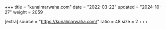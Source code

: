 +++
title = "kunalmarwaha.com"
date = "2022-03-22"
updated = "2024-10-27"
weight = 2059

[extra]
source = "https://kunalmarwaha.com/"
ratio = 48
size = 2
+++
